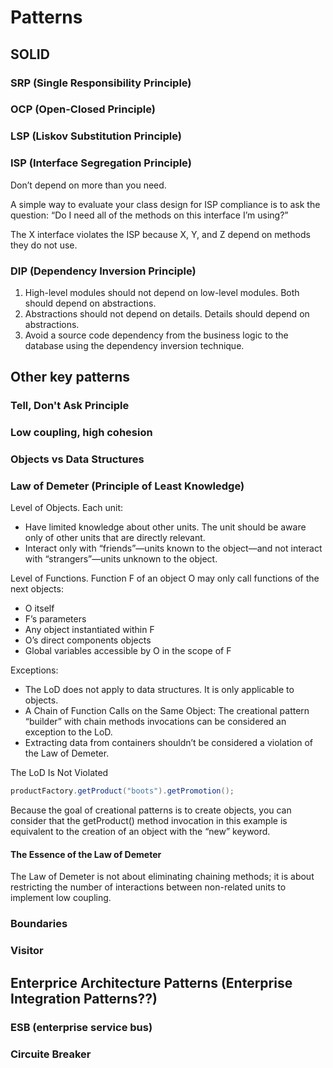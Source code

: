 # Patterns


## SOLID

### SRP (Single Responsibility Principle)



### OCP (Open-Closed Principle)



### LSP (Liskov Substitution Principle)


### ISP (Interface Segregation Principle)

 Don’t depend on more than you need.

 A simple way to evaluate your class design for ISP compliance is to ask the question: “Do I need all of the methods on this interface I’m using?”
 
 The X interface violates the ISP because X, Y, and Z depend on methods they do not use.



### DIP (Dependency Inversion Principle)

1. High-level modules should not depend on low-level modules. Both should depend on abstractions.
2. Abstractions should not depend on details. Details should depend on abstractions. 
3. Avoid a source code dependency from the business logic to the database using the dependency inversion technique. 


## Other key patterns


### Tell, Don't Ask Principle


### Low coupling, high cohesion

### Objects vs Data Structures


### Law of Demeter (Principle of Least Knowledge)

Level of Objects. Each unit:
- Have limited knowledge about other units. The unit should be aware only of other units that are directly relevant. 
- Interact only with “friends”—units known to the object—and not interact with “strangers”—units unknown to the object. 

Level of Functions. Function F of an object O may only call functions of the next objects:
- O itself
- F’s parameters
- Any object instantiated within F
- O’s direct components objects
- Global variables accessible by O in the scope of F


Exceptions:
- The LoD does not apply to data structures. It is only applicable to objects.
- A Chain of Function Calls on the Same Object: The creational pattern “builder” with chain methods invocations can be considered an exception to the LoD.
- Extracting data from containers shouldn’t be considered a violation of the Law of Demeter.

The LoD Is Not Violated

```java
productFactory.getProduct("boots").getPromotion();

```

Because the goal of creational patterns is to create objects, you can consider that the getProduct() method invocation in this example is equivalent to the creation of an object with the “new” keyword.


#### The Essence of the Law of Demeter

The Law of Demeter is not about eliminating chaining methods; it is about restricting the number of interactions between non-related units to implement low coupling. 


### Boundaries


### Visitor


## Enterprice Architecture Patterns (Enterprise Integration Patterns??)


### ESB  (enterprise service bus)


### Circuite Breaker



